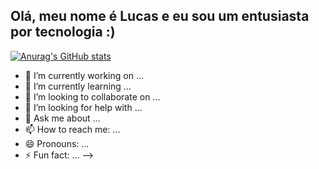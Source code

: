 ## Olá, meu nome é Lucas e eu sou um entusiasta por tecnologia :)

[![Anurag's GitHub stats](https://github-readme-stats.vercel.app/api?username=lucasilvr)](https://github.com/anuraghazra/github-readme-stats)


- 🔭 I’m currently working on ...
- 🌱 I’m currently learning ...
- 👯 I’m looking to collaborate on ...
- 🤔 I’m looking for help with ...
- 💬 Ask me about ...
- 📫 How to reach me: ...
- 😄 Pronouns: ...
- ⚡ Fun fact: ...
-->
